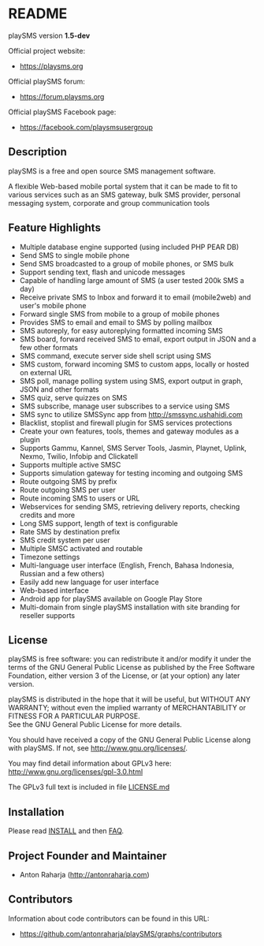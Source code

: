 # README

playSMS version **1.5-dev**

Official project website:

* https://playsms.org

Official playSMS forum:

* https://forum.playsms.org

Official playSMS Facebook page:

* https://facebook.com/playsmsusergroup


## Description

playSMS is a free and open source SMS management software.

A flexible Web-based mobile portal system that it can be made to fit to various services 
such as an SMS gateway, bulk SMS provider, personal messaging system, corporate and group 
communication tools


## Feature Highlights

* Multiple database engine supported (using included PHP PEAR DB)
* Send SMS to single mobile phone
* Send SMS broadcasted to a group of mobile phones, or SMS bulk
* Support sending text, flash and unicode messages
* Capable of handling large amount of SMS (a user tested 200k SMS a day)
* Receive private SMS to Inbox and forward it to email (mobile2web) and user's mobile phone
* Forward single SMS from mobile to a group of mobile phones 
* Provides SMS to email and email to SMS by polling mailbox
* SMS autoreply, for easy autoreplying formatted incoming SMS
* SMS board, forward received SMS to email, export output in JSON and a few other formats
* SMS command, execute server side shell script using SMS
* SMS custom, forward incoming SMS to custom apps, locally or hosted on external URL
* SMS poll, manage polling system using SMS, export output in graph, JSON and other formats
* SMS quiz, serve quizzes on SMS
* SMS subscribe, manage user subscribes to a service using SMS
* SMS sync to utilize SMSSync app from http://smssync.ushahidi.com
* Blacklist, stoplist and firewall plugin for SMS services protections
* Create your own features, tools, themes and gateway modules as a plugin
* Supports Gammu, Kannel, SMS Server Tools, Jasmin, Playnet, Uplink, Nexmo, Twilio, Infobip and Clickatell
* Supports multiple active SMSC
* Supports simulation gateway for testing incoming and outgoing SMS
* Route outgoing SMS by prefix
* Route outgoing SMS per user
* Route incoming SMS to users or URL
* Webservices for sending SMS, retrieving delivery reports, checking credits and more
* Long SMS support, length of text is configurable
* Rate SMS by destination prefix
* SMS credit system per user
* Multiple SMSC activated and routable
* Timezone settings
* Multi-language user interface (English, French, Bahasa Indonesia, Russian and a few others)
* Easily add new language for user interface
* Web-based interface
* Android app for playSMS available on Google Play Store
* Multi-domain from single playSMS installation with site branding for reseller supports


## License

playSMS is free software: you can redistribute it and/or modify it under the terms of the 
GNU General Public License as published by the Free Software Foundation, either version 3 
of the License, or (at your option) any later version.

playSMS is distributed in the hope that it will be useful, but WITHOUT ANY WARRANTY; without 
even the implied warranty of MERCHANTABILITY or FITNESS FOR A PARTICULAR PURPOSE.  
See the GNU General Public License for more details.

You should have received a copy of the GNU General Public License along with playSMS. 
If not, see <http://www.gnu.org/licenses/>.

You may find detail information about GPLv3 here:
http://www.gnu.org/licenses/gpl-3.0.html

The GPLv3 full text is included in file [LICENSE.md](LICENSE.md)


## Installation

Please read [INSTALL](INSTALL.md "playSMS installation document") and then [FAQ](documents/FAQ.md "Frequently Asked Questions").


## Project Founder and Maintainer

* Anton Raharja (http://antonraharja.com)


## Contributors

Information about code contributors can be found in this URL:

* https://github.com/antonraharja/playSMS/graphs/contributors
